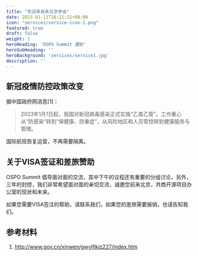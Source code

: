 ```yaml
---
title: "欢迎亲自来北京参会"
date: 2023-01-11T10:21:22+08:00
icon: "services/service-icon-1.png"
featured: true
draft: false
weight: 1
heroHeading: 'OSPO Summit 通知'
heroSubHeading: ''
heroBackground: 'services/service1.jpg'
description: ''
---
```


## 新冠疫情防控政策改变

据中国政府网消息[1]：

> 2023年1月1日起，我国对新冠病毒感染正式实施“乙类乙管”。工作重心从“防感染”转到“保健康、防重症”，从风险地区和人员管控转到健康服务与管理。

国际航班恢复运营，不再需要隔离。

## 关于VISA签证和差旅赞助

OSPO Summit 倡导面对面的交流，其中下午的议程还有重要的分组讨论，另外，三年的封控，我们非常希望面对面的亲切交流，诚邀您前来北京，共商开源项目办公室的现状和未来。

如果您需要VISA签注的帮助，请联系我们，如果您的差旅需要报销，也请告知我们。


## 参考材料

1. http://www.gov.cn/xinwen/gwylflkjz227/index.htm